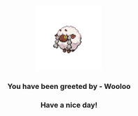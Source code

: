 <p align="center">
    <img src="https://raw.githubusercontent.com/PokeAPI/sprites/master/sprites/pokemon/831.png" width="150" height="150">
</p>
<h3 align="center">You have been greeted by - <b>Wooloo</b></h3>
<h3 align="center">Have a nice day!</h3>
